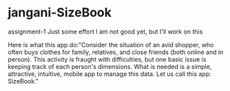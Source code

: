 # jangani-SizeBook
assignment-1
Just some effort
I am not good yet, but I'll work on this

Here is what this app do:"Consider the situation of an avid shopper, who often buys clothes for family, relatives, 
and close friends (both online and in person). This activity is fraught with difficulties, 
but one basic issue is keeping track of each person's dimensions. 
What is needed is a simple, attractive, intuitive, mobile app to manage this data. Let us call this app: SizeBook."
